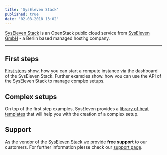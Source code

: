 ```yaml
---
title: 'SysEleven Stack'
published: true
date: '02-08-2018 13:02'
---
```


[SysEleven Stack](https://www.syseleven.de/produkte-services/syseleven-stack/) is an OpenStack public cloud service from [SysEleven GmbH](https://www.syseleven.de/) - a Berlin based managed hosting company.

---

## First steps

[First steps](../03.Tutorials/02.firststeps/default.en.md) show, how you can start a compute instance via the dashboard of the SysEleven Stack. Further examples show, how you can use the API of the SysEleven Stack to manage complex setups.

## Complex setups

On top of the first step examples, SysEleven provides a [library of heat templates](https://github.com/syseleven/heat-examples) that will help you with the creation of a complex setup.

## Support

As the vendor of the [SysEleven Stack](https://dashboard.cloud.syseleven.net/) we provide **free support** to our customers. For further information please check our [support page](../05.support/default.en.md).
